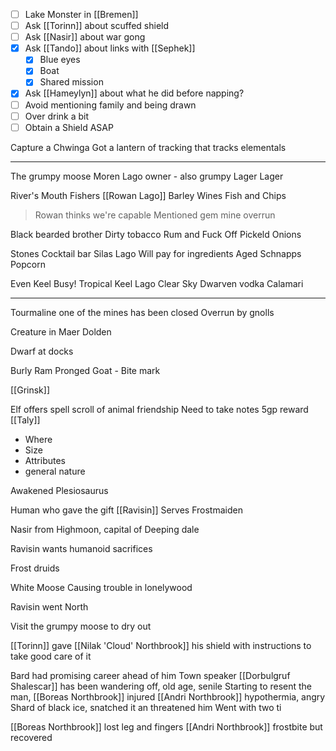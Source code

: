 - [ ] Lake Monster in [[Bremen]]
- [ ] Ask [[Torinn]] about scuffed shield
- [ ] Ask [[Nasir]] about war gong
- [x] Ask [[Tando]] about links with [[Sephek]]
	- [x] Blue eyes
	- [x] Boat
	- [x] Shared mission
- [x] Ask [[Hameylyn]] about what he did before napping?
- [ ] Avoid mentioning family and being drawn
- [ ] Over drink a bit
- [ ] Obtain a Shield ASAP

Capture a Chwinga
Got a lantern of tracking that tracks elementals

<hr>


The grumpy moose
	Moren Lago owner - also grumpy
	Lager
	Lager

River's Mouth
	Fishers
	[[Rowan Lago]]
	Barley Wines
	Fish and Chips
> Rowan thinks we're capable
> Mentioned gem mine overrun

Black bearded brother
	Dirty tobacco
	Rum and Fuck Off
	Pickeld Onions

Stones
	Cocktail bar
	Silas Lago
	Will pay for ingredients
	Aged Schnapps
	Popcorn

Even Keel
	Busy!
	Tropical
	Keel Lago
	Clear Sky Dwarven vodka
	Calamari

<hr>

Tourmaline one of the mines has been closed
Overrun by gnolls

Creature in Maer Dolden


Dwarf at docks

Burly Ram
Pronged Goat - Bite mark

[[Grinsk]] 

Elf offers spell scroll of animal friendship
Need to take notes
5gp reward
[[Taly]]

- Where
- Size
- Attributes
- general nature

Awakened Plesiosaurus

Human who gave the gift [[Ravisin]]
Serves Frostmaiden

Nasir from Highmoon, capital of Deeping dale

Ravisin wants humanoid sacrifices

Frost druids

White Moose Causing trouble in lonelywood

Ravisin went North


Visit the grumpy moose to dry out

[[Torinn]] gave [[Nilak 'Cloud' Northbrook]] his shield with instructions to take good care of it

Bard had promising career ahead of him
Town speaker [[Dorbulgruf Shalescar]] has been wandering off, old age, senile
Starting to resent the man, [[Boreas Northbrook]] injured
[[Andri Northbrook]] hypothermia, angry
Shard of black ice, snatched it an threatened him
Went with two ti


[[Boreas Northbrook]] lost leg and fingers
[[Andri Northbrook]] frostbite but recovered

